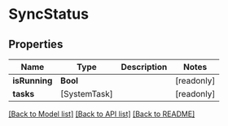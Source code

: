 # SyncStatus

## Properties
Name | Type | Description | Notes
------------ | ------------- | ------------- | -------------
**isRunning** | **Bool** |  | [readonly] 
**tasks** | [SystemTask] |  | [readonly] 

[[Back to Model list]](../README.md#documentation-for-models) [[Back to API list]](../README.md#documentation-for-api-endpoints) [[Back to README]](../README.md)


